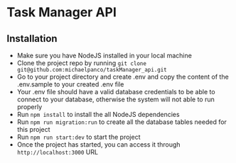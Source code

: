 # Task Manager API

## Installation

-   Make sure you have NodeJS installed in your local machine
-   Clone the project repo by running
    `git clone git@github.com:michaelpanco/taskManager_api.git`
-   Go to your project directory and create .env and copy the content of the
    .env.sample to your created .env file
-   Your .env file should have a valid database credentials to be able to
    connect to your database, otherwise the system will not able to run properly
-   Run `npm install` to install the all NodeJS dependencies
-   Run `npm run migration:run` to create all the database tables needed for
    this project
-   Run `npm run start:dev` to start the project
-   Once the project has started, you can access it through
    `http://localhost:3000` URL
